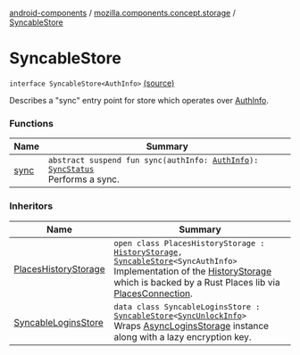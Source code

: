 [android-components](../../index.md) / [mozilla.components.concept.storage](../index.md) / [SyncableStore](./index.md)

# SyncableStore

`interface SyncableStore<AuthInfo>` [(source)](https://github.com/mozilla-mobile/android-components/blob/master/components/concept/storage/src/main/java/mozilla/components/concept/storage/SyncableStore.kt#L12)

Describes a "sync" entry point for store which operates over [AuthInfo](index.md#AuthInfo).

### Functions

| Name | Summary |
|---|---|
| [sync](sync.md) | `abstract suspend fun sync(authInfo: `[`AuthInfo`](index.md#AuthInfo)`): `[`SyncStatus`](../-sync-status.md)<br>Performs a sync. |

### Inheritors

| Name | Summary |
|---|---|
| [PlacesHistoryStorage](../../mozilla.components.browser.storage.sync/-places-history-storage/index.md) | `open class PlacesHistoryStorage : `[`HistoryStorage`](../-history-storage/index.md)`, `[`SyncableStore`](./index.md)`<SyncAuthInfo>`<br>Implementation of the [HistoryStorage](../-history-storage/index.md) which is backed by a Rust Places lib via [PlacesConnection](#). |
| [SyncableLoginsStore](../../mozilla.components.service.sync.logins/-syncable-logins-store/index.md) | `data class SyncableLoginsStore : `[`SyncableStore`](./index.md)`<`[`SyncUnlockInfo`](../../mozilla.components.service.sync.logins/-sync-unlock-info.md)`>`<br>Wraps [AsyncLoginsStorage](../../mozilla.components.service.sync.logins/-async-logins-storage/index.md) instance along with a lazy encryption key. |
